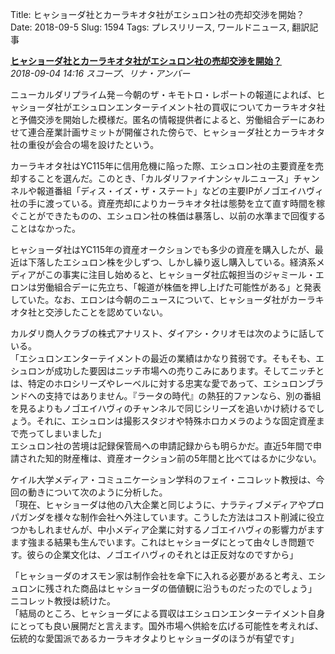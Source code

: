 Title: ヒャショーダ社とカーラキオタ社がエシュロン社の売却交渉を開始？
Date: 2018-09-5
Slug: 1594
Tags: プレスリリース, ワールドニュース, 翻訳記事

<p class="lead"><strong><a href="https://community.eveonline.com/news/news-channels/world-news/hyasyoda-and-kaalakiota-enter-echelon-acquisition-talks/">ヒャショーダ社とカーラキオタ社がエシュロン社の売却交渉を開始？</a></strong><br/>
<em>2018-09-04 14:16 スコープ、リナ・アンバー</em></p>
<p>ニューカルダリプライム発－今朝のザ・キモトロ・レポートの報道によれば、ヒャショーダ社がエシュロンエンターテイメント社の買収についてカーラキオタ社と予備交渉を開始した模様だ。匿名の情報提供者によると、労働組合デーにあわせて連合産業計画サミットが開催された傍らで、ヒャショーダ社とカーラキオタ社の重役が会合の場を設けたという。</p>
<p>カーラキオタ社はYC115年に信用危機に陥った際、エシュロン社の主要資産を売却することを選んだ。このとき、「カルダリファイナンシャルニュース」チャンネルや報道番組「ディス・イズ・ザ・ステート」などの主要IPがノゴエイハヴィ社の手に渡っている。資産売却によりカーラキオタ社は態勢を立て直す時間を稼ぐことができたものの、エシュロン社の株価は暴落し、以前の水準まで回復することはなかった。</p>
<p>ヒャショーダ社はYC115年の資産オークションでも多少の資産を購入したが、最近は下落したエシュロン株を少しずつ、しかし繰り返し購入している。経済系メディアがこの事実に注目し始めると、ヒャショーダ社広報担当のジャミール・エロンは労働組合デーに先立ち、「報道が株価を押し上げた可能性がある」と発表していた。なお、エロンは今朝のニュースについて、ヒャショーダ社がカーラキオタ社と交渉したことを認めていない。</p>
<p>カルダリ商人クラブの株式アナリスト、ダイアシ・クリオモは次のように話している。<br/>
「エシュロンエンターテイメントの最近の業績はかなり貧弱です。そもそも、エシュロンが成功した要因はニッチ市場への売りこみにあります。そしてニッチとは、特定のホロシリーズやレーベルに対する忠実な愛であって、エシュロンブランドへの支持ではありません。『ラータの時代』の熱狂的ファンなら、別の番組を見るよりもノゴエイハヴィのチャンネルで同じシリーズを追いかけ続けるでしょう。それに、エシュロンは撮影スタジオや特殊ホロカメラのような固定資産まで売ってしまいました」<br/>
エシュロン社の苦境は記録保管局への申請記録からも明らかだ。直近5年間で申請された知的財産権は、資産オークション前の5年間と比べてはるかに少ない。</p>
<p>ケイル大学メディア・コミュニケーション学科のフェイ・ニコレット教授は、今回の動きについて次のように分析した。<br/>
「現在、ヒャショーダは他の八大企業と同じように、ナラティブメディアやプロパガンダを様々な制作会社へ外注しています。こうした方法はコスト削減に役立つかもしれませんが、中小メディア企業に対するノゴエイハヴィの影響力がますます強まる結果も生んでいます。これはヒャショーダにとって由々しき問題です。彼らの企業文化は、ノゴエイハヴィのそれとは正反対なのですから」</p>
<p>「ヒャショーダのオスモン家は制作会社を傘下に入れる必要があると考え、エシュロンに残された商品はヒャショーダの価値観に沿うものだったのでしょう」<br/>
ニコレット教授は続けた。<br/>
「結局のところ、ヒャショーダによる買収はエシュロンエンターテイメント自身にとっても良い展開だと言えます。国外市場へ供給を広げる可能性を考えれば、伝統的な愛国派であるカーラキオタよりヒャショーダのほうが有望です」</p>

